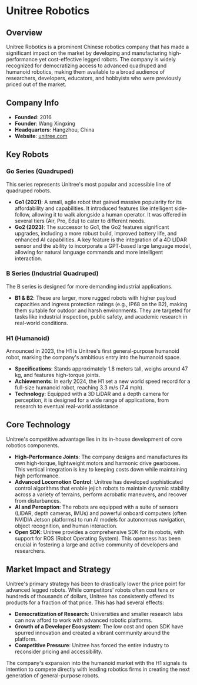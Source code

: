 # Unitree Robotics

## Overview
Unitree Robotics is a prominent Chinese robotics company that has made a significant impact on the market by developing and manufacturing high-performance yet cost-effective legged robots. The company is widely recognized for democratizing access to advanced quadruped and humanoid robotics, making them available to a broad audience of researchers, developers, educators, and hobbyists who were previously priced out of the market.

## Company Info
- **Founded**: 2016
- **Founder**: Wang Xingxing
- **Headquarters**: Hangzhou, China
- **Website**: [unitree.com](https://www.unitree.com/)

## Key Robots

### Go Series (Quadruped)
This series represents Unitree's most popular and accessible line of quadruped robots.

- **Go1 (2021)**: A small, agile robot that gained massive popularity for its affordability and capabilities. It introduced features like intelligent side-follow, allowing it to walk alongside a human operator. It was offered in several tiers (Air, Pro, Edu) to cater to different needs.
- **Go2 (2023)**: The successor to Go1, the Go2 features significant upgrades, including a more robust build, improved battery life, and enhanced AI capabilities. A key feature is the integration of a 4D LIDAR sensor and the ability to incorporate a GPT-based large language model, allowing for natural language commands and more intelligent interaction.

### B Series (Industrial Quadruped)
The B series is designed for more demanding industrial applications.

- **B1 & B2**: These are larger, more rugged robots with higher payload capacities and ingress protection ratings (e.g., IP68 on the B2), making them suitable for outdoor and harsh environments. They are targeted for tasks like industrial inspection, public safety, and academic research in real-world conditions.

### H1 (Humanoid)
Announced in 2023, the H1 is Unitree's first general-purpose humanoid robot, marking the company's ambitious entry into the humanoid space.
- **Specifications**: Stands approximately 1.8 meters tall, weighs around 47 kg, and features high-torque joints.
- **Achievements**: In early 2024, the H1 set a new world speed record for a full-size humanoid robot, reaching 3.3 m/s (7.4 mph).
- **Technology**: Equipped with a 3D LiDAR and a depth camera for perception, it is designed for a wide range of applications, from research to eventual real-world assistance.

## Core Technology
Unitree's competitive advantage lies in its in-house development of core robotics components.

- **High-Performance Joints**: The company designs and manufactures its own high-torque, lightweight motors and harmonic drive gearboxes. This vertical integration is key to keeping costs down while maintaining high performance.
- **Advanced Locomotion Control**: Unitree has developed sophisticated control algorithms that enable jejich robots to maintain dynamic stability across a variety of terrains, perform acrobatic maneuvers, and recover from disturbances.
- **AI and Perception**: The robots are equipped with a suite of sensors (LIDAR, depth cameras, IMUs) and powerful onboard computers (often NVIDIA Jetson platforms) to run AI models for autonomous navigation, object recognition, and human interaction.
- **Open SDK**: Unitree provides a comprehensive SDK for its robots, with support for ROS (Robot Operating System). This openness has been crucial in fostering a large and active community of developers and researchers.

## Market Impact and Strategy
Unitree's primary strategy has been to drastically lower the price point for advanced legged robots. While competitors' robots often cost tens or hundreds of thousands of dollars, Unitree has consistently offered its products for a fraction of that price. This has had several effects:

- **Democratization of Research**: Universities and smaller research labs can now afford to work with advanced robotic platforms.
- **Growth of a Developer Ecosystem**: The low cost and open SDK have spurred innovation and created a vibrant community around the platform.
- **Competitive Pressure**: Unitree has forced the entire industry to reconsider pricing and accessibility.

The company's expansion into the humanoid market with the H1 signals its intention to compete directly with leading robotics firms in creating the next generation of general-purpose robots.
